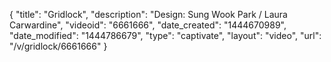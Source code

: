 {
    "title": "Gridlock",
    "description": "Design: Sung Wook Park \/ Laura Carwardine",
    "videoid": "6661666",
    "date_created": "1444670989",
    "date_modified": "1444786679",
    "type": "captivate",
    "layout": "video",
    "url": "\/v\/gridlock\/6661666"
}